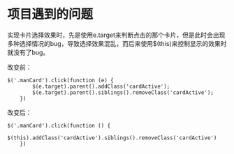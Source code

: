 项目遇到的问题
====
实现卡片选择效果时，先是使用e.target来判断点击的那个卡片，但是此时会出现多种选择情况的bug，导致选择效果混乱，而后来使用$(this)来控制显示的效果时就没有了bug。

改变前：
````
$('.manCard').click(function (e) {
        $(e.target).parent().addClass('cardActive');
        $(e.target).parent().siblings().removeClass('cardActive');
    })
````

改变后：
````
$('.manCard').click(function () {
        $(this).addClass('cardActive').siblings().removeClass('cardActive')
    })
````